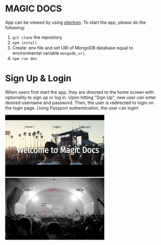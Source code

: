 # MAGIC DOCS

App can be viewed by using [electron](https://electronjs.org/). To start the app, please do the following:

1) `git clone` the repository
2) `npm install`
3) Create .env file and set URI of MongoDB database equal to environmental variable `mongodb_uri`
4) `npm run dev`

# Sign Up & Login

When users first start the app, they are directed to the home screen with optionality to sign up or log in. Upon hitting "Sign Up", new user can enter desired username and password. Then, the user is redirected to login on the login page. Using Passport authentication, the user can login!

<img height=200 src="/screenshots/Welcome.png"/>
<img height=200 src="/screenshots/Login.png"/>
